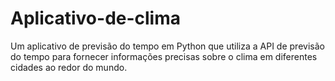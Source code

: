 # Aplicativo-de-clima
 Um aplicativo de previsão do tempo em Python que utiliza a API de previsão do tempo para fornecer informações precisas sobre o clima em diferentes cidades ao redor do mundo.
